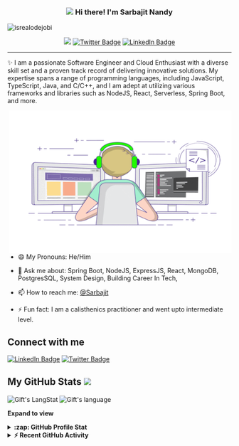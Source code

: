 <!-- Heading -->
<h3 align="center"><img src = "https://raw.githubusercontent.com/MartinHeinz/MartinHeinz/master/wave.gif" width = 30px> Hi there! I'm Sarbajit Nandy</h3>

<!-- Profile Views -->

<p align="left"> <img src="https://komarev.com/ghpvc/?username=SarbajitNandy&label=Profile%20views&color=0e75b6&style=flat" alt="isrealodejobi" />
</p>

<p align="center">
<a href="mailto:sarbajitnandey@gmail.com?subject=[GitHub]%20🔥%20First%20Connect&body=Hello%20Sarbajit%2C%0A%0AI%20came%20to%20you%20today%20after %20checking%20you%20Github%20profile%20for%20..."><img src="https://img.shields.io/badge/e‑mail-D14836.svg?style=for-the-badge&logo=GMail&logoColor=white"/></a>
  <a href="https://twitter.com/@sarbajit
/"><img src="https://img.shields.io/badge/twitter-1DA1F2.svg?style=for-the-badge&logo=twitter&logoColor=white;link=https://twitter.com/Dev_180Memes" alt="Twitter Badge"></a>
<a href="https://linkedin.com/in/sarbajit_nandy"><img src="https://img.shields.io/badge/linkedin-0077B5.svg?style=for-the-badge&logo=linkedin&logoColor=whitelink=https://linkedin.com/in/sarbajit_nandy" alt="LinkedIn Badge"></a> 
</p>

 <!-- About section -->

---
✨ I am a passionate Software Engineer and Cloud Enthusiast with a diverse skill set and a proven track record of delivering innovative solutions. My expertise spans a range of programming languages, including JavaScript, TypeScript, Java, and C/C++, and I am adept at utilizing various frameworks and libraries such as NodeJS, React, Serverless, Spring Boot, and more.


<!-- code gif-->
<img align="right" alt="GIF" src="./code.gif" width="500" height="320" />

- 😄 My Pronouns: He/Him   

- 💬 Ask me about: Spring Boot, NodeJS, ExpressJS, React, MongoDB, PostgresSQL, System Design, Building Career In Tech,

- 📫 How to reach me: [@Sarbajit](https://twitter.com/Sarbajit_Nandy)

- ⚡ Fun fact: I am a calisthenics practitioner and went upto intermediate level. 

<!-- About section: END -->


<!-- Conecct section -->

<h2>Connect with me </h3>
    <p>
        <a href="https://linkedin.com/in/sarbajit_nandy"><img src="https://img.shields.io/badge/linkedin-0077B5.svg?style=for-the-badge&logo=linkedin&logoColor=whitelink=https://linkedin.com/in/sarbajit_nandy" alt="LinkedIn Badge"></a> 
       <a href="https://twitter.com/@sarbajit
/"><img src="https://img.shields.io/badge/twitter-1DA1F2.svg?style=for-the-badge&logo=twitter&logoColor=white;link=https://twitter.com/Dev_180Memes" alt="Twitter Badge"></a>
   </p>

 <!-- Conecct section: END -->
 
  <!-- GitHub section -->

 ##  My GitHub Stats <img src = "https://i.pinimg.com/originals/65/c4/f4/65c4f452571be1261e9c623f7da488ac.gif" width = 35px> 
 
 <div>
   <img align="center" src="https://github-readme-streak-stats.herokuapp.com/?user=SarbajitNandy" alt="Gift's LangStat" />
  <img align="center" src="https://github-readme-stats.vercel.app/api/top-langs?username=SarbajitNandy&langs_count=10&show_icons=true&locale=en&layout=compact&theme=light" alt="Gift's language" height="192px"  width="500px"/>
</div>

**Expand to view**
<details>
  <summary><b>:zap: GitHub Profile Stat</b></summary>
  <img src="https://github-readme-stats.anuraghazra1.vercel.app/api?username=SarbajitNandy&show_icons=true" />
</details>
<details>
  <summary><b>⚡ Recent GitHub Activity</b></summary>
  <br/>
   <a href="https://github.com/SarbajitNandy/"><img alt="Gift' Activity Graph" src="https://activity-graph.herokuapp.com/graph?username=SarbajitNandy&custom_title=Gift's%20Contribution%20Graph&theme=react-dark" /></a>
  <br/>
</details>

<!-- GitHub section: END -->

<!-- Profile Views -->

<!-- THE END -->


<!--
**lauragift21/lauragift21** is a ✨ _special_ ✨ repository because its `README.md` (this file) appears on your GitHub profile.

Here are some ideas to get you started:

- 🔭 I’m currently working on ...
- 🌱 I’m currently learning ...
- 👯 I’m looking to collaborate on ...
- 🤔 I’m looking for help with ...
- 💬 Ask me about ...
- 📫 How to reach me: ...
- 😄 Pronouns: ...
- ⚡ Fun fact: ...
-->
